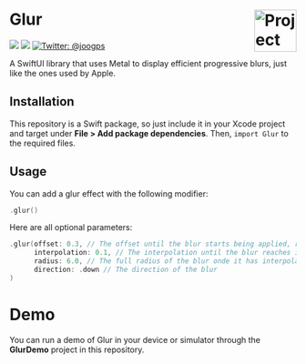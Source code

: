 <h1> Glur
  <img align="right" alt="Project logo" src="../assets/Icon.png" width=74px>
</h1>

<p>
    <img src="https://img.shields.io/badge/iOS-17.0+-blue.svg" />
    <img src="https://img.shields.io/badge/-SwiftUI-red.svg" />
    <a href="https://twitter.com/joogps">
        <img src="https://img.shields.io/badge/Contact-@joogps-lightgrey.svg?style=social&logo=twitter" alt="Twitter: @joogps" />
    </a>
</p>

A SwiftUI library that uses Metal to display efficient progressive blurs, just like the ones used by Apple.

## Installation
This repository is a Swift package, so just include it in your Xcode project and target under **File > Add package dependencies**. Then, `import Glur` to the required files.

## Usage
You can add a glur effect with the following modifier:

```swift
.glur()
```

Here are all optional parameters:

```swift
.glur(offset: 0.3, // The offset until the blur starts being applied, relative to the size of the view
      interpolation: 0.1, // The interpolation until the blur reaches its full radius, relative to the size of the view
      radius: 6.0, // The full radius of the blur onde it has interpolated
      direction: .down // The direction of the blur
)
```

# Demo

You can run a demo of Glur in your device or simulator through the **GlurDemo** project in this repository.
